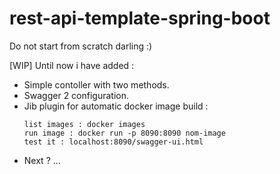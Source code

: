 # rest-api-template-spring-boot
Do not start from scratch darling :) 

[WIP] Until now i have added :
 - Simple contoller with two methods.
 - Swagger 2 configuration.
 - Jib plugin for automatic docker image build :
     ``` mvn clean install -Pdocker
     list images : docker images
     run image : docker run -p 8090:8090 nom-image
     test it : localhost:8090/swagger-ui.html 
 - Next ? ...
